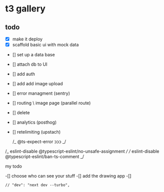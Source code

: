 # t3 gallery

## todo

- [x] make it deploy
- [x] scaffold basic ui with mock data
- [] set up a data base
- [] attach db to UI
- [] add auth
- [] add add image upload
- [] error managment (sentry)
- [] routing \ image page (parallel route)
- [] delete
- [] analytics (posthog)
- [] retelimiting (upstach)

  /_ @ts-expect-error כככ _/

/_ eslint-disable @typescript-eslint/no-unsafe-assignment _/
/_ eslint-disable @typescript-eslint/ban-ts-comment _/

my todo

-[] choose who can see your stuff
-[] add the drawing app
-[]

    // "dev": "next dev --turbo",
